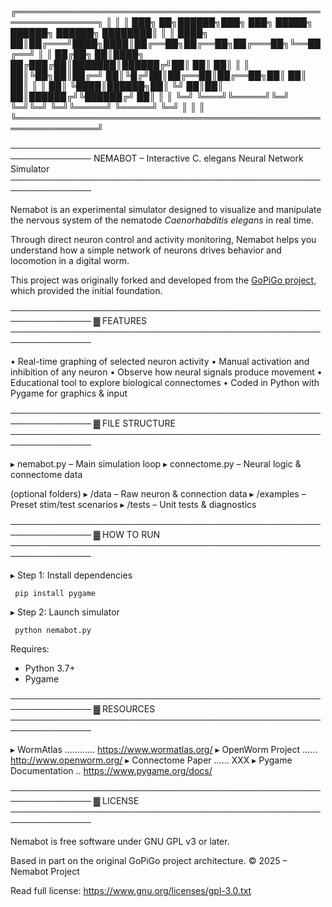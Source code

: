 ╔═══════════════════════════════════════════════════════════════╗
║                                                               ║
║ ███╗   ██╗██████╗███╗  ███╗ █████╗ ██████╗  ██████╗ ████████║ ║
║ ████╗  ██║██╔═══╝████╗████║██╔══██╗██╔══██╗██╔═══██╗╚══██╔══╝ ║
║ ██╔██╗ ██║████╗  ██╔███╔██║███████║██████╔╝██║   ██║   ██║    ║
║ ██║╚██╗██║██╔═╝  ██║╚█╔╝██║██╔══██║██╔══██╗██║   ██║   ██║    ║
║ ██║ ╚████║██████╗██║ ╚╝ ██║██║  ██║██████╔╝╚██████╔╝   ██║    ║
║ ╚═╝  ╚═══╝╚═════╝╚═╝    ╚═╝╚═╝  ╚═╝╚═════╝  ╚═════╝    ╚═╝    ║
║                                                               ║
╚═══════════════════════════════════════════════════════════════╝

───────────────────────────────────────────────────────────────
 NEMABOT – Interactive C. elegans Neural Network Simulator
───────────────────────────────────────────────────────────────

 Nemabot is an experimental simulator designed to visualize and
 manipulate the nervous system of the nematode *Caenorhabditis
 elegans* in real time.

 Through direct neuron control and activity monitoring, Nemabot
 helps you understand how a simple network of neurons drives
 behavior and locomotion in a digital worm.

 This project was originally forked and developed from the
 [GoPiGo project](https://github.com/Connectome/GoPiGo),
 which provided the initial foundation.

───────────────────────────────────────────────────────────────
 ▓ FEATURES
───────────────────────────────────────────────────────────────

 • Real-time graphing of selected neuron activity
 • Manual activation and inhibition of any neuron
 • Observe how neural signals produce movement
 • Educational tool to explore biological connectomes
 • Coded in Python with Pygame for graphics & input

───────────────────────────────────────────────────────────────
 ▓ FILE STRUCTURE
───────────────────────────────────────────────────────────────

 ▸ nemabot.py       – Main simulation loop
 ▸ connectome.py    – Neural logic & connectome data

 (optional folders)
 ▸ /data            – Raw neuron & connection data
 ▸ /examples        – Preset stim/test scenarios
 ▸ /tests           – Unit tests & diagnostics

───────────────────────────────────────────────────────────────
 ▓ HOW TO RUN
───────────────────────────────────────────────────────────────

 ▸ Step 1: Install dependencies

     pip install pygame

 ▸ Step 2: Launch simulator

     python nemabot.py

 Requires:
 - Python 3.7+
 - Pygame

───────────────────────────────────────────────────────────────
 ▓ RESOURCES
───────────────────────────────────────────────────────────────

 ▸ WormAtlas ............ https://www.wormatlas.org/
 ▸ OpenWorm Project ...... http://www.openworm.org/
 ▸ Connectome Paper ...... XXX
 ▸ Pygame Documentation .. https://www.pygame.org/docs/

───────────────────────────────────────────────────────────────
 ▓ LICENSE
───────────────────────────────────────────────────────────────

 Nemabot is free software under GNU GPL v3 or later.

 Based in part on the original GoPiGo project architecture.
 © 2025 – Nemabot Project

 Read full license: https://www.gnu.org/licenses/gpl-3.0.txt